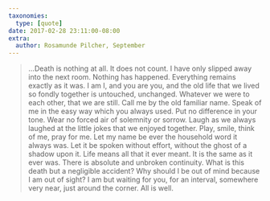 ```yaml
---
taxonomies:
  type: [quote]
date: 2017-02-28 23:11:00-08:00
extra:
  author: Rosamunde Pilcher, September
---
```

> ...Death is nothing at all. It does not count. I have only slipped away into the next room. Nothing has happened. Everything remains exactly as it was. I am I, and you are you, and the old life that we lived so fondly together is untouched, unchanged. Whatever we were to each other, that we are still. Call me by the old familiar name. Speak of me in the easy way which you always used. Put no difference in your tone. Wear no forced air of solemnity or sorrow. Laugh as we always laughed at the little jokes that we enjoyed together. Play, smile, think of me, pray for me. Let my name be ever the household word it always was. Let it be spoken without effort, without the ghost of a shadow upon it. Life means all that it ever meant. It is the same as it ever was. There is absolute and unbroken continuity. What is this death but a negligible accident? Why should I be out of mind because I am out of sight? I am but waiting for you, for an interval, somewhere very near, just around the corner. All is well.
